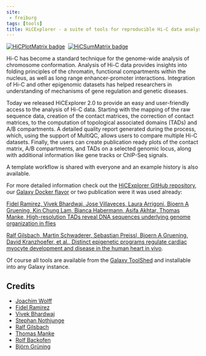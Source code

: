 ```yaml
---
site:
 - freiburg
tags: [tools]
title: HiCExplorer - a suite of tools for reproducible Hi-C data analysis, quality control and visualization 
---
```


<a href="https://galaxy.uni-freiburg.de/u/joachim-wolff/w/workflow-hicexplorer-hicplotmatrix" target="_blank"><img alt="HiCPlotMatrix badge" src="https://img.shields.io/badge/HiCExplorer-HiCPlotMatrix_workflow-green.svg"/></a>&nbsp;&nbsp;<a href="https://galaxy.uni-freiburg.de/u/joachim-wolff/w/workflow-hicexplorer-hicsummatrix" target="_blank"><img alt="HiCSumMatrix badge" src="https://img.shields.io/badge/HiCExplorer-HiCSumMatrix_workflow-green.svg"/></a>

Hi-C has become a standard technique for the genome-wide analysis of
chromosome conformation. Analysis of Hi-C data provides insights into folding principles of the
chromatin, functional compartments within the nucleus, as well as long range enhancer-promoter
interactions. Integration of Hi-C and other epigenomic datasets has
helped researchers in understanding of mechanisms of gene regulation and genetic diseases. 

Today we released HiCExplorer 2.0 to provide an easy and user-friendly access to
the analysis of Hi-C data. Starting with the mapping of the raw sequence data,
creation of the contact matrices, the correction of contact matrices, to the computation of
topological associated domains (TADs) and A/B compartments. A detailed quality report generated
during the process, which, using the support of MultiQC, allows users to compare multiple Hi-C
datasets. Finally, the users can create publication ready plots of the contact matrix,
A/B compartments, and TADs on a selected genomic locus, along with additional information
like gene tracks or ChIP-Seq signals. 

A template workflow is shared with everyone and an example history is also available.

For more detailed information check out the [HiCExplorer GitHub repository](https://github.com/deeptools/HiCExplorer),
our [Galaxy Docker flavor](https://github.com/deeptools/docker-galaxy-hicexplorer) or two publication were it
was used already:

[Fidel Ramirez, Vivek Bhardwaj, Jose Villaveces, Laura Arrigoni, Bjoern A Gruening, Kin Chung Lam,
Bianca Habermann, Asifa Akhtar, Thomas Manke,
High-resolution TADs reveal DNA sequences underlying genome organization in flies
](https://www.biorxiv.org/content/early/2017/03/08/115063)

[Ralf Gilsbach, Martin Schwaderer, Sebastian Preissl, Bjoern A Gruening, David Kranzhoefer, et al.,
Distinct epigenetic programs regulate cardiac myocyte development and disease in the human heart in vivo](https://www.biorxiv.org/content/early/2017/10/16/203075).

Of course all tools are available
from the [Galaxy ToolShed](https://toolshed.g2.bx.psu.edu/view/bgruening/suite_hicexplorer) and installable into any
Galaxy instance.



## Credits

* [Joachim Wolff](https://github.com/joachimwolff)
* [Fidel Ramirez](https://github.com/fidelram)
* [Vivek Bhardwaj](https://github.com/vivekbhr)
* [Stephan Nothjunge](https://github.com/DonStephano)
* [Ralf Gilsbach](https://github.com/rgilsbach)
* [Thomas Manke](https://github.com/thomasmanke)
* [Rolf Backofen](https://github.com/rolfbackofen)
* [Björn Grüning](https://github.com/bgruening)
